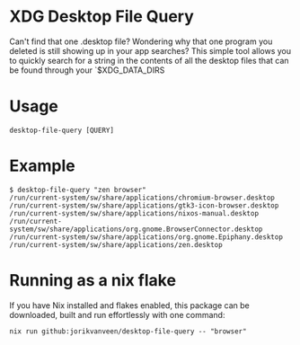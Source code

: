 # XDG Desktop File Query

Can't find that one .desktop file? Wondering why that one program you deleted
is still showing up in your app searches? This simple tool allows you to quickly 
search for a string in the contents of all the desktop files that can be
found through your `$XDG_DATA_DIRS

# Usage
```
desktop-file-query [QUERY]
```

# Example
```
$ desktop-file-query "zen browser"
/run/current-system/sw/share/applications/chromium-browser.desktop
/run/current-system/sw/share/applications/gtk3-icon-browser.desktop
/run/current-system/sw/share/applications/nixos-manual.desktop
/run/current-system/sw/share/applications/org.gnome.BrowserConnector.desktop
/run/current-system/sw/share/applications/org.gnome.Epiphany.desktop
/run/current-system/sw/share/applications/zen.desktop
```

# Running as a nix flake
If you have Nix installed and flakes enabled, this package can be
downloaded, built and run effortlessly with one command:
```
nix run github:jorikvanveen/desktop-file-query -- "browser"
```
